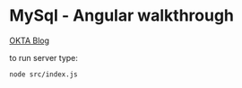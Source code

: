 # MySql - Angular walkthrough
[OKTA Blog](https://developer.okta.com/blog/2019/08/16/angular-mysql-express)

to run server type:

`node src/index.js`
